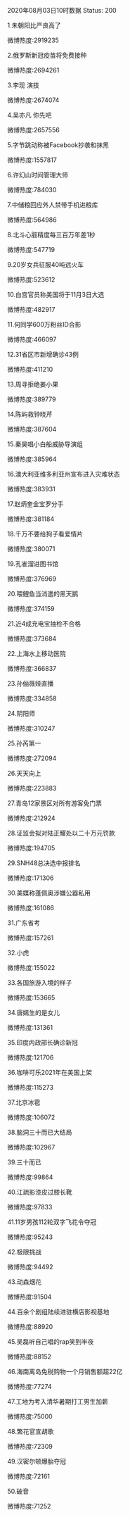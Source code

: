 2020年08月03日10时数据
Status: 200

1.朱朝阳比严良高了

微博热度:2919235

2.俄罗斯新冠疫苗将免费接种

微博热度:2694261

3.李现 演技

微博热度:2674074

4.吴亦凡 你先吧

微博热度:2657556

5.字节跳动称被Facebook抄袭和抹黑

微博热度:1557817

6.许幻山时间管理大师

微博热度:784030

7.中储粮回应外人禁带手机进粮库

微博热度:564986

8.北斗心脏精度每三百万年差1秒

微博热度:547719

9.20岁女兵征服40吨远火车

微博热度:523612

10.白宫官员称美国将于11月3日大选

微博热度:482917

11.何同学600万粉丝ID合影

微博热度:466097

12.31省区市新增确诊43例

微博热度:411210

13.周寻拒绝姜小果

微博热度:389779

14.陈屿救钟晓芹

微博热度:387604

15.秦昊唱小白船威胁导演组

微博热度:385964

16.澳大利亚维多利亚州宣布进入灾难状态

微博热度:383931

17.赵炳奎金宝罗分手

微博热度:381184

18.千万不要给狗子看爱情片

微博热度:380071

19.孔雀溜进图书馆

微博热度:376969

20.喂鲤鱼当消遣的黑天鹅

微博热度:374159

21.近4成充电宝抽检不合格

微博热度:373684

22.上海水上移动医院

微博热度:366837

23.孙俪薇娅直播

微博热度:334858

24.阴阳师

微博热度:310247

25.孙芮第一

微博热度:272094

26.天天向上

微博热度:223883

27.青岛12家景区对所有游客免门票

微博热度:212924

28.证监会拟对陆正耀处以二十万元罚款

微博热度:194705

29.SNH48总决选中报排名

微博热度:171306

30.美媒称蓬佩奥涉嫌公器私用

微博热度:161086

31.广东省考

微博热度:157261

32.小虎

微博热度:155022

33.各国旅游入境的样子

微博热度:153665

34.唐嫣生的是女儿

微博热度:131361

35.印度内政部长确诊新冠

微博热度:121706

36.咖啡可乐2021年在美国上架

微博热度:115273

37.北京冰雹

微博热度:106072

38.脑洞三十而已大结局

微博热度:102967

39.三十而已

微博热度:99864

40.江疏影漆皮过膝长靴

微博热度:97833

41.11岁男孩112轮双字飞花令夺冠

微博热度:95243

42.极限挑战

微博热度:94492

43.动森烟花

微博热度:91504

44.百余个剧组陆续进驻横店影视基地

微博热度:88920

45.吴磊听自己唱的rap笑到半夜

微博热度:88152

46.海南离岛免税购物一个月销售额超22亿

微博热度:77274

47.工地为考入清华暑期打工男生加薪

微博热度:75000

48.繁花官宣胡歌

微博热度:72309

49.汉密尔顿爆胎夺冠

微博热度:72161

50.破音

微博热度:71252

